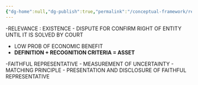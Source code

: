 ```yaml
---
{"dg-home":null,"dg-publish":true,"permalink":"/conceptual-framework/recognition-of-liabilities-and-asset/","dgPassFrontmatter":true,"noteIcon":""}
---
```



-RELEVANCE : EXISTENCE - DISPUTE FOR CONFIRM RIGHT OF ENTITY UNTIL IT IS SOLVED BY COURT 
- LOW PROB OF ECONOMIC BENEFIT 
- **DEFINITION + RECOGNITION CRITERIA = ASSET** 

-FAITHFUL REPRESENTATIVE - MEASUREMENT OF UNCERTAINTY - MATCHING PRINCIPLE - PRESENTATION AND DISCLOSURE OF FAITHFUL REPRESENTATIVE